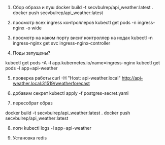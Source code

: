 1) Сбор образа и пуш 
docker build -t secvbulrep/api_weather:latest .
docker push secvbulrep/api_weather:latest


2) просмотр всех ingress   контроллеров
kubectl get pods -n ingress-nginx -o wide

3) просмотр на каком порту висит контроллер на нодах
kubectl -n ingress-nginx get svc ingress-nginx-controller

4. Поды запущены?

kubectl get pods -A -l app.kubernetes.io/name=ingress-nginx
kubectl get pods -l app=api-weather

5) проверка работы
curl -H "Host: api-weather.local" http://api-weather.local:31519/weatherforecast


6)  добавим секрет 
kubectl apply -f postgres-secret.yaml


7) пересобрат образ

docker build -t secvbulrep/api_weather:latest .
docker push secvbulrep/api_weather:latest

8)  логи
 kubectl logs -l app=api-weather 


 9) Установка redis